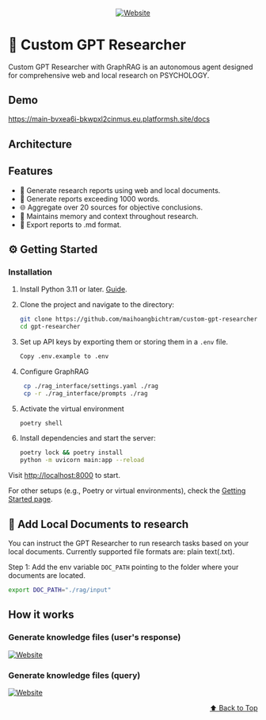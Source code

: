 <div align="center" id="top">

####

[![Website](https://img.shields.io/badge/Official%20Website-platform.sh-teal?style=for-the-badge&logo=world&logoColor=white&color=0891b2)](https://main-bvxea6i-bkwpxl2cinmus.eu.platformsh.site/docs)

</div>

# 🔎 Custom GPT Researcher

Custom GPT Researcher with GraphRAG is an autonomous agent designed for comprehensive web and local research on PSYCHOLOGY.

## Demo
https://main-bvxea6i-bkwpxl2cinmus.eu.platformsh.site/docs

## Architecture


## Features

- 📝 Generate research reports using web and local documents.
- 📜 Generate reports exceeding 1000 words.
- 🌐 Aggregate over 20 sources for objective conclusions.
- 📂 Maintains memory and context throughout research.
- 📄 Export reports to .md format.

## ⚙️ Getting Started

### Installation

1. Install Python 3.11 or later. [Guide](https://www.tutorialsteacher.com/python/install-python).
2. Clone the project and navigate to the directory:

    ```bash
    git clone https://github.com/maihoangbichtram/custom-gpt-researcher.git gpt-researcher
    cd gpt-researcher
    ```

3. Set up API keys by exporting them or storing them in a `.env` file.

    ```bash
    Copy .env.example to .env
    ```

4. Configure GraphRAG
   ```bash
    cp ./rag_interface/settings.yaml ./rag
    cp -r ./rag_interface/prompts ./rag
    ```

5. Activate the virtual environment

    ```bash
    poetry shell
    ```
6. Install dependencies and start the server:

    ```bash
    poetry lock && poetry install
    python -m uvicorn main:app --reload
    ```

Visit [http://localhost:8000](http://localhost:8000) to start.

For other setups (e.g., Poetry or virtual environments), check the [Getting Started page](https://docs.gptr.dev/docs/gpt-researcher/getting-started/getting-started).


## 📄 Add Local Documents to research

You can instruct the GPT Researcher to run research tasks based on your local documents. Currently supported file formats are: plain text(.txt).

Step 1: Add the env variable `DOC_PATH` pointing to the folder where your documents are located.

```bash
export DOC_PATH="./rag/input"
```

## How it works

### Generate knowledge files (user's response)

[![Website](https://img.shields.io/badge/Website-canva-teal?style=for-the-badge&logo=world&logoColor=white&color=0891b2)](https://www.canva.com/design/DAGY4TvXaMY/rQ5scSILu-Hjt5zpP8ke0Q/view?utm_content=DAGY4TvXaMY&utm_campaign=designshare&utm_medium=link2&utm_source=uniquelinks&utlId=hbe769c0952)

### Generate knowledge files (query)

[![Website](https://img.shields.io/badge/Website-canva-teal?style=for-the-badge&logo=world&logoColor=white&color=0891b2)](https://www.canva.com/design/DAGY4wBWaEM/fSwjUJzZ1llGmndiEjgyVA/view?utm_content=DAGY4wBWaEM&utm_campaign=designshare&utm_medium=link2&utm_source=uniquelinks&utlId=h563273c992)

<p align="right">
  <a href="#top">⬆️ Back to Top</a>
</p>
